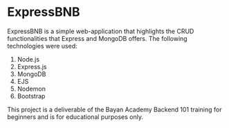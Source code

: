 # ExpressBNB

ExpressBNB is a simple web-application that highlights the CRUD functionalities that Express and MongoDB offers. The following technologies were used:
1. Node.js
2. Express.js
3. MongoDB
4. EJS
5. Nodemon
6. Bootstrap

This project is a deliverable of the Bayan Academy Backend 101 training for beginners and is for educational purposes only.
